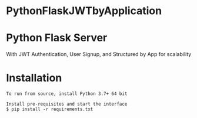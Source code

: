 # PythonFlaskJWTbyApplication

<h1>Python Flask Server</h1>
<p>With JWT Authentication, User Signup, and Structured by App for scalability</p>

<h1>Installation</h1>

```console_window
To run from source, install Python 3.7+ 64 bit

Install pre-requisites and start the interface
$ pip install -r requirements.txt
```
